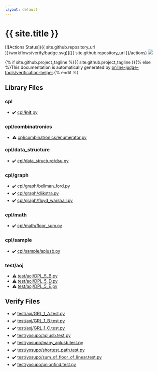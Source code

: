 ```yaml
---
layout: default
---
```


<!-- mathjax config similar to math.stackexchange -->
<script type="text/javascript" async
  src="https://cdnjs.cloudflare.com/ajax/libs/mathjax/2.7.5/MathJax.js?config=TeX-MML-AM_CHTML">
</script>
<script type="text/x-mathjax-config">
  MathJax.Hub.Config({
    TeX: { equationNumbers: { autoNumber: "AMS" }},
    tex2jax: {
      inlineMath: [ ['$','$'] ],
      processEscapes: true
    },
    "HTML-CSS": { matchFontHeight: false },
    displayAlign: "left",
    displayIndent: "2em"
  });
</script>

<script type="text/javascript" src="https://cdnjs.cloudflare.com/ajax/libs/jquery/3.4.1/jquery.min.js"></script>
<script src="https://cdn.jsdelivr.net/npm/jquery-balloon-js@1.1.2/jquery.balloon.min.js" integrity="sha256-ZEYs9VrgAeNuPvs15E39OsyOJaIkXEEt10fzxJ20+2I=" crossorigin="anonymous"></script>
<script type="text/javascript" src="assets/js/copy-button.js"></script>
<link rel="stylesheet" href="assets/css/copy-button.css" />


# {{ site.title }}

[![Actions Status]({{ site.github.repository_url }}/workflows/verify/badge.svg)]({{ site.github.repository_url }}/actions)
<a href="{{ site.github.repository_url }}"><img src="https://img.shields.io/github/last-commit/{{ site.github.owner_name }}/{{ site.github.repository_name }}" /></a>

{% if site.github.project_tagline %}{{ site.github.project_tagline }}{% else %}This documentation is automatically generated by <a href="https://github.com/online-judge-tools/verification-helper">online-judge-tools/verification-helper</a>.{% endif %}

## Library Files

<div id="363ccddc87d476ad5f91d9ca39d24df0"></div>

### cpl

* :heavy_check_mark: <a href="library/cpl/__init__.py.html">cpl/__init__.py</a>


<div id="73cd78cad8ef8a4132616770a881e8da"></div>

### cpl/combinatronics

* :warning: <a href="library/cpl/combinatronics/enumerator.py.html">cpl/combinatronics/enumerator.py</a>


<div id="f94502e0ae6d80fbe0c13df140a5b263"></div>

### cpl/data_structure

* :heavy_check_mark: <a href="library/cpl/data_structure/dsu.py.html">cpl/data_structure/dsu.py</a>


<div id="05f98b83664ba3f3f99f8f8001fd60c2"></div>

### cpl/graph

* :heavy_check_mark: <a href="library/cpl/graph/bellman_ford.py.html">cpl/graph/bellman_ford.py</a>
* :heavy_check_mark: <a href="library/cpl/graph/dijkstra.py.html">cpl/graph/dijkstra.py</a>
* :heavy_check_mark: <a href="library/cpl/graph/floyd_warshall.py.html">cpl/graph/floyd_warshall.py</a>


<div id="9145fcf955804ae7e9b4d105b4a823e6"></div>

### cpl/math

* :heavy_check_mark: <a href="library/cpl/math/floor_sum.py.html">cpl/math/floor_sum.py</a>


<div id="7cadb34dd2b4e5dcd6ed1a15dda70c08"></div>

### cpl/sample

* :heavy_check_mark: <a href="library/cpl/sample/aplusb.py.html">cpl/sample/aplusb.py</a>


<div id="0d0c91c0cca30af9c1c9faef0cf04aa9"></div>

### test/aoj

* :warning: <a href="library/test/aoj/DPL_5_B.py.html">test/aoj/DPL_5_B.py</a>
* :warning: <a href="library/test/aoj/DPL_5_D.py.html">test/aoj/DPL_5_D.py</a>
* :warning: <a href="library/test/aoj/DPL_5_E.py.html">test/aoj/DPL_5_E.py</a>


## Verify Files

* :heavy_check_mark: <a href="verify/test/aoj/GRL_1_A.test.py.html">test/aoj/GRL_1_A.test.py</a>
* :heavy_check_mark: <a href="verify/test/aoj/GRL_1_B.test.py.html">test/aoj/GRL_1_B.test.py</a>
* :heavy_check_mark: <a href="verify/test/aoj/GRL_1_C.test.py.html">test/aoj/GRL_1_C.test.py</a>
* :heavy_check_mark: <a href="verify/test/yosupo/aplusb.test.py.html">test/yosupo/aplusb.test.py</a>
* :heavy_check_mark: <a href="verify/test/yosupo/many_aplusb.test.py.html">test/yosupo/many_aplusb.test.py</a>
* :heavy_check_mark: <a href="verify/test/yosupo/shortest_path.test.py.html">test/yosupo/shortest_path.test.py</a>
* :heavy_check_mark: <a href="verify/test/yosupo/sum_of_floor_of_linear.test.py.html">test/yosupo/sum_of_floor_of_linear.test.py</a>
* :heavy_check_mark: <a href="verify/test/yosupo/unionfind.test.py.html">test/yosupo/unionfind.test.py</a>


